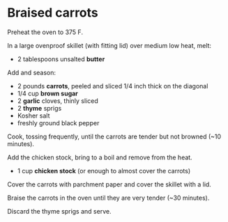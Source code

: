 # Braised carrots

Preheat the oven to 375 F.

In a large ovenproof skillet (with fitting lid) over medium low heat, melt:

- 2 tablespoons unsalted **butter**

Add and season:

- 2 pounds **carrots**, peeled and sliced 1/4 inch thick on the diagonal
- 1/4 cup **brown sugar**
- 2 **garlic** cloves, thinly sliced
- 2 **thyme** sprigs
- Kosher salt
- freshly ground black pepper

Cook, tossing frequently, until the carrots are tender but not browned (~10 minutes).

Add the chicken stock, bring to a boil and remove from the heat.

- 1 cup **chicken stock** (or enough to almost cover the carrots)

Cover the carrots with parchment paper and cover the skillet with a lid.

Braise the carrots in the oven until they are very tender (~30 minutes).

Discard the thyme sprigs and serve.

